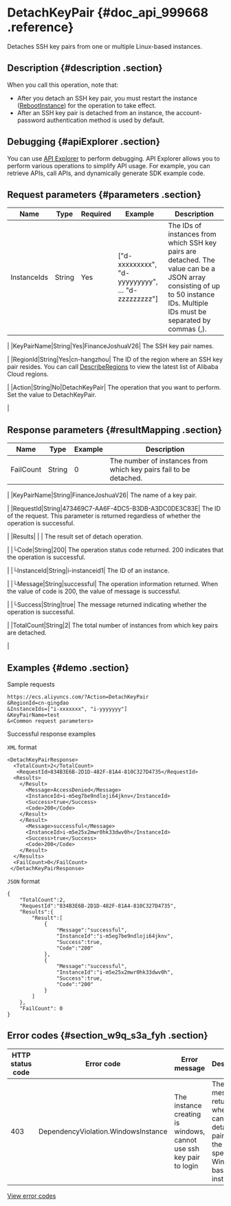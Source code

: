 # DetachKeyPair {#doc_api_999668 .reference}

Detaches SSH key pairs from one or multiple Linux-based instances.

## Description {#description .section}

When you call this operation, note that:

-   After you detach an SSH key pair, you must restart the instance \([RebootInstance](~~25502~~)\) for the operation to take effect.
-   After an SSH key pair is detached from an instance, the account-password authentication method is used by default.

## Debugging {#apiExplorer .section}

You can use [API Explorer](https://api.aliyun.com/#product=Ecs&api=DetachKeyPair) to perform debugging. API Explorer allows you to perform various operations to simplify API usage. For example, you can retrieve APIs, call APIs, and dynamically generate SDK example code.

## Request parameters {#parameters .section}

|Name|Type|Required|Example|Description|
|----|----|--------|-------|-----------|
|InstanceIds|String|Yes|\["d-xxxxxxxxx", "d-yyyyyyyyy", … "d-zzzzzzzzz"\]| The IDs of instances from which SSH key pairs are detached. The value can be a JSON array consisting of up to 50 instance IDs. Multiple IDs must be separated by commas \(,\).

 |
|KeyPairName|String|Yes|FinanceJoshuaV26| The SSH key pair names.

 |
|RegionId|String|Yes|cn-hangzhou| The ID of the region where an SSH key pair resides. You can call [DescribeRegions](~~25609~~) to view the latest list of Alibaba Cloud regions.

 |
|Action|String|No|DetachKeyPair| The operation that you want to perform. Set the value to DetachKeyPair.

 |

## Response parameters {#resultMapping .section}

|Name|Type|Example|Description|
|----|----|-------|-----------|
|FailCount|String|0| The number of instances from which key pairs fail to be detached.

 |
|KeyPairName|String|FinanceJoshuaV26| The name of a key pair.

 |
|RequestId|String|473469C7-AA6F-4DC5-B3DB-A3DC0DE3C83E| The ID of the request. This parameter is returned regardless of whether the operation is successful.

 |
|Results| | | The result set of detach operation.

 |
|└Code|String|200| The operation status code returned. 200 indicates that the operation is successful.

 |
|└InstanceId|String|i-instanceid1| The ID of an instance.

 |
|└Message|String|successful| The operation information returned. When the value of code is 200, the value of message is successful.

 |
|└Success|String|true| The message returned indicating whether the operation is successful.

 |
|TotalCount|String|2| The total number of instances from which key pairs are detached.

 |

## Examples {#demo .section}

Sample requests

``` {#request_demo}
https://ecs.aliyuncs.com/?Action=DetachKeyPair
&RegionId=cn-qingdao
&InstanceIds=["i-xxxxxxx", "i-yyyyyyy"]
&KeyPairName=test
&<Common request parameters>
```

Successful response examples

`XML` format

``` {#xml_return_success_demo}
<DetachKeyPairResponse>
  <TotalCount>2</TotalCount>
   <RequestId>834B3E6B-2D1D-482F-81A4-810C327D4735</RequestId>
  <Results>
    </Result>
      <Message>AccessDenied</Message>
      <InstanceId>i-m5eg7be9ndloji64jknv</InstanceId>
      <Success>true</Success>
      <Code>200</Code>
    </Result>
    </Result>
      <Message>successful</Message>
      <InstanceId>i-m5e25x2mwr0hk33dwv0h</InstanceId>
      <Success>true</Success>
      <Code>200</Code>
    </Result>
  </Results>
  <FailCount>0</FailCount>
 </DetachKeyPairResponse>
```

`JSON` format

``` {#json_return_success_demo}
{
	"TotalCount":2,
	"RequestId":"834B3E6B-2D1D-482F-81A4-810C327D4735",
	"Results":{
		"Result":[
			{
				"Message":"successful",
				"InstanceId":"i-m5eg7be9ndloji64jknv",
				"Success":true,
				"Code":"200"
			},
			{
				"Message":"successful",
				"InstanceId":"i-m5e25x2mwr0hk33dwv0h",
				"Success":true,
				"Code":"200"
			}
		]
	},
	"FailCount": 0
}
```

## Error codes {#section_w9q_s3a_fyh .section}

|HTTP status code|Error code|Error message|Description|
|----------------|----------|-------------|-----------|
|403|DependencyViolation.WindowsInstance|The instance creating is windows, cannot use ssh key pair to login|The error message returned when you cannot detach key pairs from the specified Windows-based instance.|

[View error codes](https://error-center.aliyun.com/status/product/Ecs)

